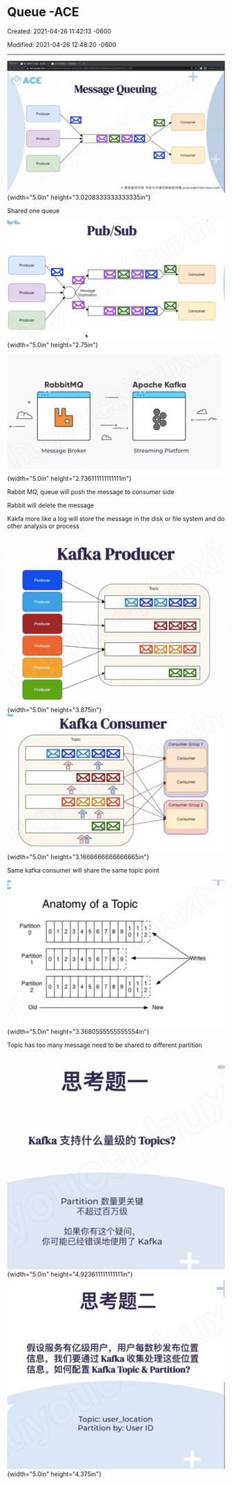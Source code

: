 # Queue -ACE

Created: 2021-04-26 11:42:13 -0600

Modified: 2021-04-26 12:48:20 -0600

---

![O Incognito (3) Message Queuing Producer Producer Producer Consumer Consumer @ acecodeinterview.com ](../media/Queue-Queue--ACE-image1.png){width="5.0in" height="3.0208333333333335in"}



Shared one queue



![u00 u00 qns/qnd 84 - 一 dna J00f1POJd JOOnPOJd ](../media/Queue-Queue--ACE-image2.png){width="5.0in" height="2.75in"}







![RabbitMQ O Message Broker Apache Kafka o o O Streaming Platform ](../media/Queue-Queue--ACE-image3.png){width="5.0in" height="2.736111111111111in"}









Rabbit MQ, queue will push the message to consumer side

Rabbit will delete the message

Kakfa more like a log will store the message in the disk or file system and do other analysis or process



![•10011PO•1d 」 8 OJd 」 8 Old ](../media/Queue-Queue--ACE-image4.png){width="5.0in" height="3.875in"}![Kafka Consumer Topic 2 Consumer Group 1 Consumer Consumer Consumer Group 2 Consumer ](../media/Queue-Queue--ACE-image5.png){width="5.0in" height="3.1666666666666665in"}

Same kafka consumer will share the same topic point



![Anatomy of a Topic 11 0123456789 01 Partition O Partition 1 Partition 2 Old Writes New ](../media/Queue-Queue--ACE-image6.png){width="5.0in" height="3.3680555555555554in"}

Topic has too many message need to be shared to different partition





![思 考 题 一 Kafka 支 持 什 么 量 级 的 pi ？ Partition 数 量 更 关 键 不 超 过 百 万 级 如 果 你 有 这 个 疑 问 ， 你 可 能 已 经 错 误 地 使 用 了 Kafka ](../media/Queue-Queue--ACE-image7.png){width="5.0in" height="4.923611111111111in"}![0 思 考 题 二 假 设 服 务 有 亿 级 用 户 ， 用 户 每 数 秒 发 布 位 置 信 息 ， 我 们 要 通 过 Kafka 收 集 处 理 这 些 位 置 信 息 。 如 何 配 置 Kafka Topic & Partition? Topic: user 」 ocation Partition by: User ID ](../media/Queue-Queue--ACE-image8.png){width="5.0in" height="4.375in"}








